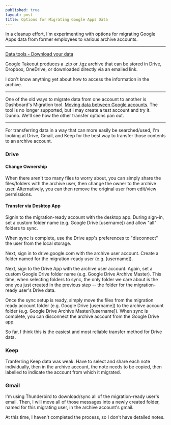 ```yaml
---
published: true
layout: post
title: Options for Migrating Google Apps Data
---
```



In a cleanup effort, I'm experimenting with options for migrating Google Apps data from former employees to various archive accounts. 

---

[Data tools - Download your data](https://takeout.google.com/settings/takeout)

Google Takeout produces a .zip or .tgz archive that can be stored in Drive, Dropbox, OneDrive, or downloaded directly via an emailed link.

I don't know anything yet about how to access the information in the archive.

---

One of the old ways to migrate data from one account to another is Dashboard's Migration tool. [Moving data between Google accounts](https://www.google.com/dashboard/migration/?srcAccount=camille@costumecraze.com&dstAccount=backupemail@costumecraze.com). The tool is no longer supported, but I may create a test account and try it. Dunno. We'll see how the other transfer options pan out.

---

For transferring data in a way that can more easily be searched/used, I'm looking at Drive, Gmail, and Keep for the best way to transfer those contents to an archive account.

### Drive

#### Change Ownership

When there aren't too many files to worry about, you can simply share the files/folders with the archive user, then change the owner to the archive user. Alternatively, you can then remove the original user from edit/view permissions.

#### Transfer via Desktop App

Signin to the migration-ready account with the desktop app. During sign-in, set a custom folder name (e.g. Google Drive [username]) and allow "all" folders to sync.

When sync is complete, use the Drive app's preferences to "disconnect" the user from the local storage.

Next, sign in to drive.google.com with the archive user account. Create a folder named for the migration-ready user (e.g. [username]).

Next, sign to the Drive App with the archive user account. Again, set a custom Google Drive folder name (e.g. Google Drive Archive Master). This time, when selecting folders to sync, the only folder we care about is the one you just created in the previous step -- the folder for the migration-ready user's Drive data.

Once the sync setup is ready, simply move the files from the migration ready account folder (e.g. Google Drive [username]) to the archive account folder (e.g. Google Drive Archive Master/[username]). When sync is complete, you can disconnect the archive account from the Google Drive app.

So far, I think this is the easiest and most reliable transfer method for Drive data.

### Keep

Tranferring Keep data was weak. Have to select and share each note individually, then in the archive account, the note needs to be copied, then labelled to indicate the account from which it migrated.

### Gmail

I'm using Thunderbird to download/sync all of the migration-ready user's email. Then, I will move all of those messages into a newly created folder, named for this migrating user, in the archive account's gmail.

At this time, I haven't completed the process, so I don't have detailed notes.

